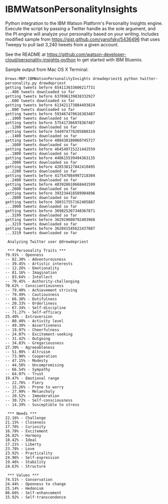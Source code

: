# IBMWatsonPersonalityInsights
Python integration to the IBM Watson Platform's Personality Insights engine. Execute the script by passing a Twitter handle as the sole argument, and the PI engine will analyze your personality based on your writing. Includes modified sample from https://gist.github.com/yanofsky/5436496 that uses Tweepy to pull last 3,240 tweets from a given account.

See the README at https://github.com/watson-developer-cloud/personality-insights-python to get started with IBM Bluemix.

Sample output from Mac OS X Terminal:
```
Drews-MBP:IBMWatsonPersonalityInsights drewdepriest$ python twitter-personality.py drewdepriest
getting tweets before 654113633606217731
...400 tweets downloaded so far
getting tweets before 637096139838332927
...600 tweets downloaded so far
getting tweets before 613421173884493824
...800 tweets downloaded so far
getting tweets before 593467470616383487
...1000 tweets downloaded so far
getting tweets before 575417366978367487
...1200 tweets downloaded so far
getting tweets before 544974778205880319
...1400 tweets downloaded so far
getting tweets before 488438180060745727
...1600 tweets downloaded so far
getting tweets before 464549715221442559
...1800 tweets downloaded so far
getting tweets before 448615539494363135
...2000 tweets downloaded so far
getting tweets before 428538127842410495
...2200 tweets downloaded so far
getting tweets before 417547084997218304
...2400 tweets downloaded so far
getting tweets before 403928610668441599
...2600 tweets downloaded so far
getting tweets before 393234418589904896
...2800 tweets downloaded so far
getting tweets before 380317557162405887
...3000 tweets downloaded so far
getting tweets before 369825207340367871
...3199 tweets downloaded so far
getting tweets before 362919600792403968
...3219 tweets downloaded so far
getting tweets before 362041545622437887
...3219 tweets downloaded so far

 Analyzing Twitter user @drewdepriest

 *** Personality Traits *** 
79.91% - Openness
-- 82.30% - Adventurousness
-- 39.45% - Artistic interests
-- 12.26% - Emotionality
-- 81.16% - Imagination
-- 83.64% - Intellect
-- 70.45% - Authority-challenging
70.62% - Conscientiousness
-- 79.40% - Achievement striving
-- 79.49% - Cautiousness
-- 66.38% - Dutifulness
-- 20.33% - Orderliness
-- 67.34% - Self-discipline
-- 71.27% - Self-efficacy
25.40% - Extraversion
-- 80.40% - Activity level
-- 49.30% - Assertiveness
-- 19.97% - Cheerfulness
-- 24.07% - Excitement-seeking
-- 31.42% - Outgoing
-- 34.83% - Gregariousness
27.30% - Agreeableness
-- 51.90% - Altruism
-- 73.90% - Cooperation
-- 47.15% - Modesty
-- 44.58% - Uncompromising
-- 66.54% - Sympathy
-- 64.97% - Trust
19.47% - Emotional range
-- 22.76% - Fiery
-- 15.26% - Prone to worry
-- 27.99% - Melancholy
-- 20.52% - Immoderation
-- 30.72% - Self-consciousness
-- 14.39% - Susceptible to stress

 *** Needs *** 
22.16% - Challenge
21.15% - Closeness
17.76% - Curiosity
16.78% - Excitement
26.82% - Harmony
18.42% - Ideal
17.21% - Liberty
23.78% - Love
23.92% - Practicality
24.96% - Self-expression
19.46% - Stability
24.63% - Structure

 *** Values *** 
74.51% - Conservation
24.44% - Openness to change
25.14% - Hedonism
86.66% - Self-enhancement
15.92% - Self-transcendence
```
